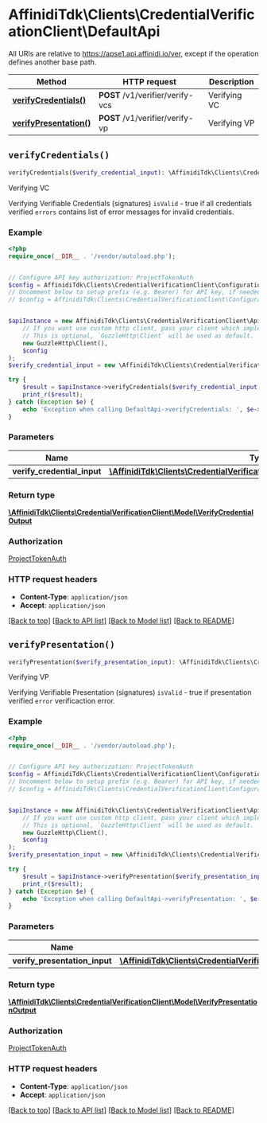 # AffinidiTdk\Clients\CredentialVerificationClient\DefaultApi

All URIs are relative to https://apse1.api.affinidi.io/ver, except if the operation defines another base path.

| Method | HTTP request | Description |
| ------------- | ------------- | ------------- |
| [**verifyCredentials()**](DefaultApi.md#verifyCredentials) | **POST** /v1/verifier/verify-vcs | Verifying VC |
| [**verifyPresentation()**](DefaultApi.md#verifyPresentation) | **POST** /v1/verifier/verify-vp | Verifying VP |


## `verifyCredentials()`

```php
verifyCredentials($verify_credential_input): \AffinidiTdk\Clients\CredentialVerificationClient\Model\VerifyCredentialOutput
```

Verifying VC

Verifying Verifiable Credentials (signatures)  `isValid` - true if all credentials verified `errors` contains list of error messages for invalid credentials.

### Example

```php
<?php
require_once(__DIR__ . '/vendor/autoload.php');


// Configure API key authorization: ProjectTokenAuth
$config = AffinidiTdk\Clients\CredentialVerificationClient\Configuration::getDefaultConfiguration()->setApiKey('authorization', 'YOUR_API_KEY');
// Uncomment below to setup prefix (e.g. Bearer) for API key, if needed
// $config = AffinidiTdk\Clients\CredentialVerificationClient\Configuration::getDefaultConfiguration()->setApiKeyPrefix('authorization', 'Bearer');


$apiInstance = new AffinidiTdk\Clients\CredentialVerificationClient\Api\DefaultApi(
    // If you want use custom http client, pass your client which implements `GuzzleHttp\ClientInterface`.
    // This is optional, `GuzzleHttp\Client` will be used as default.
    new GuzzleHttp\Client(),
    $config
);
$verify_credential_input = new \AffinidiTdk\Clients\CredentialVerificationClient\Model\VerifyCredentialInput(); // \AffinidiTdk\Clients\CredentialVerificationClient\Model\VerifyCredentialInput | VerifyCredentials

try {
    $result = $apiInstance->verifyCredentials($verify_credential_input);
    print_r($result);
} catch (Exception $e) {
    echo 'Exception when calling DefaultApi->verifyCredentials: ', $e->getMessage(), PHP_EOL;
}
```

### Parameters

| Name | Type | Description  | Notes |
| ------------- | ------------- | ------------- | ------------- |
| **verify_credential_input** | [**\AffinidiTdk\Clients\CredentialVerificationClient\Model\VerifyCredentialInput**](../Model/VerifyCredentialInput.md)| VerifyCredentials | |

### Return type

[**\AffinidiTdk\Clients\CredentialVerificationClient\Model\VerifyCredentialOutput**](../Model/VerifyCredentialOutput.md)

### Authorization

[ProjectTokenAuth](../../README.md#ProjectTokenAuth)

### HTTP request headers

- **Content-Type**: `application/json`
- **Accept**: `application/json`

[[Back to top]](#) [[Back to API list]](../../README.md#endpoints)
[[Back to Model list]](../../README.md#models)
[[Back to README]](../../README.md)

## `verifyPresentation()`

```php
verifyPresentation($verify_presentation_input): \AffinidiTdk\Clients\CredentialVerificationClient\Model\VerifyPresentationOutput
```

Verifying VP

Verifying Verifiable Presentation (signatures)  `isValid` - true if presentation verified `error` verificaction error.

### Example

```php
<?php
require_once(__DIR__ . '/vendor/autoload.php');


// Configure API key authorization: ProjectTokenAuth
$config = AffinidiTdk\Clients\CredentialVerificationClient\Configuration::getDefaultConfiguration()->setApiKey('authorization', 'YOUR_API_KEY');
// Uncomment below to setup prefix (e.g. Bearer) for API key, if needed
// $config = AffinidiTdk\Clients\CredentialVerificationClient\Configuration::getDefaultConfiguration()->setApiKeyPrefix('authorization', 'Bearer');


$apiInstance = new AffinidiTdk\Clients\CredentialVerificationClient\Api\DefaultApi(
    // If you want use custom http client, pass your client which implements `GuzzleHttp\ClientInterface`.
    // This is optional, `GuzzleHttp\Client` will be used as default.
    new GuzzleHttp\Client(),
    $config
);
$verify_presentation_input = new \AffinidiTdk\Clients\CredentialVerificationClient\Model\VerifyPresentationInput(); // \AffinidiTdk\Clients\CredentialVerificationClient\Model\VerifyPresentationInput | VerifyPresentation

try {
    $result = $apiInstance->verifyPresentation($verify_presentation_input);
    print_r($result);
} catch (Exception $e) {
    echo 'Exception when calling DefaultApi->verifyPresentation: ', $e->getMessage(), PHP_EOL;
}
```

### Parameters

| Name | Type | Description  | Notes |
| ------------- | ------------- | ------------- | ------------- |
| **verify_presentation_input** | [**\AffinidiTdk\Clients\CredentialVerificationClient\Model\VerifyPresentationInput**](../Model/VerifyPresentationInput.md)| VerifyPresentation | |

### Return type

[**\AffinidiTdk\Clients\CredentialVerificationClient\Model\VerifyPresentationOutput**](../Model/VerifyPresentationOutput.md)

### Authorization

[ProjectTokenAuth](../../README.md#ProjectTokenAuth)

### HTTP request headers

- **Content-Type**: `application/json`
- **Accept**: `application/json`

[[Back to top]](#) [[Back to API list]](../../README.md#endpoints)
[[Back to Model list]](../../README.md#models)
[[Back to README]](../../README.md)
